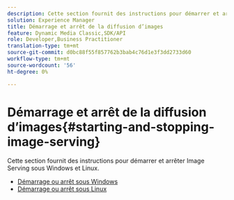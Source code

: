 ```yaml
---
description: Cette section fournit des instructions pour démarrer et arrêter Image Serving sous Windows et Linux.
solution: Experience Manager
title: Démarrage et arrêt de la diffusion d’images
feature: Dynamic Media Classic,SDK/API
role: Developer,Business Practitioner
translation-type: tm+mt
source-git-commit: d0bc88f55f857762b3bab4c76d1e3f3dd2733d60
workflow-type: tm+mt
source-wordcount: '56'
ht-degree: 0%

---
```



# Démarrage et arrêt de la diffusion d’images{#starting-and-stopping-image-serving}

Cette section fournit des instructions pour démarrer et arrêter Image Serving sous Windows et Linux.

* [Démarrage ou arrêt sous Windows](t-startstop-windows.md)
* [Démarrage ou arrêt sous Linux](t-startstop-linux.md)
